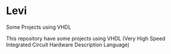 # Levi
Some Projects using VHDL 

This repository have some projects using VHDL (Very High Speed Integrated Circuit Hardware Description Language) 

